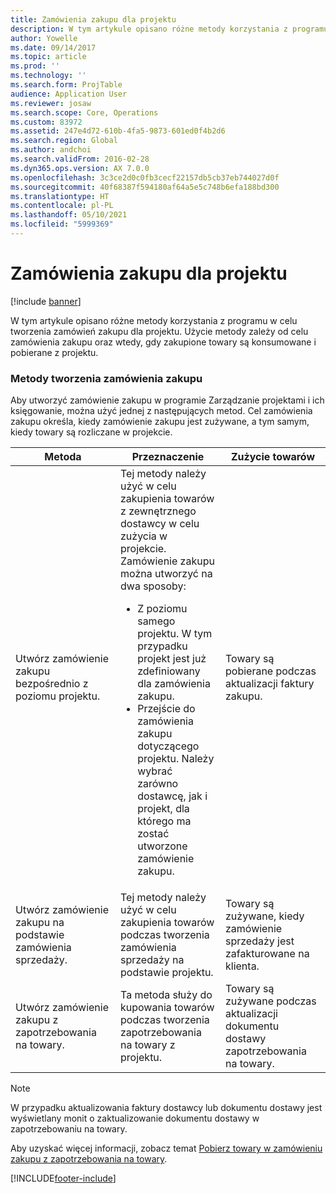 ```yaml
---
title: Zamówienia zakupu dla projektu
description: W tym artykule opisano różne metody korzystania z programu w celu tworzenia zamówień zakupu dla projektu. Użycie metody zależy od celu zamówienia zakupu oraz wtedy, gdy zakupione towary są konsumowane i pobierane z projektu.
author: Yowelle
ms.date: 09/14/2017
ms.topic: article
ms.prod: ''
ms.technology: ''
ms.search.form: ProjTable
audience: Application User
ms.reviewer: josaw
ms.search.scope: Core, Operations
ms.custom: 83972
ms.assetid: 247e4d72-610b-4fa5-9873-601ed0f4b2d6
ms.search.region: Global
ms.author: andchoi
ms.search.validFrom: 2016-02-28
ms.dyn365.ops.version: AX 7.0.0
ms.openlocfilehash: 3c3ce2d0c0fb3cecf22157db5cb37eb744027d0f
ms.sourcegitcommit: 40f68387f594180af64a5e5c748b6efa188bd300
ms.translationtype: HT
ms.contentlocale: pl-PL
ms.lasthandoff: 05/10/2021
ms.locfileid: "5999369"
---
```

# <a name="purchase-orders-for-a-project"></a>Zamówienia zakupu dla projektu

[!include [banner](../includes/banner.md)]

W tym artykule opisano różne metody korzystania z programu w celu tworzenia zamówień zakupu dla projektu. Użycie metody zależy od celu zamówienia zakupu oraz wtedy, gdy zakupione towary są konsumowane i pobierane z projektu.

### <a name="methods-for-creating-a-purchase-order"></a>Metody tworzenia zamówienia zakupu

Aby utworzyć zamówienie zakupu w programie Zarządzanie projektami i ich księgowanie, można użyć jednej z następujących metod. Cel zamówienia zakupu określa, kiedy zamówienie zakupu jest zużywane, a tym samym, kiedy towary są rozliczane w projekcie.

<table>
<colgroup>
<col width="33%" />
<col width="33%" />
<col width="33%" />
</colgroup>
<thead>
<tr class="header">
<th>Metoda</th>
<th>Przeznaczenie</th>
<th>Zużycie towarów</th>
</tr>
</thead>
<tbody>
<tr class="odd">
<td>Utwórz zamówienie zakupu bezpośrednio z poziomu projektu.</td>
<td>Tej metody należy użyć w celu zakupienia towarów z zewnętrznego dostawcy w celu zużycia w projekcie. Zamówienie zakupu można utworzyć na dwa sposoby:
<ul>
<li>Z poziomu samego projektu. W tym przypadku projekt jest już zdefiniowany dla zamówienia zakupu.</li>
<li>Przejście do zamówienia zakupu dotyczącego projektu. Należy wybrać zarówno dostawcę, jak i projekt, dla którego ma zostać utworzone zamówienie zakupu.</li>
</ul></td>
<td>Towary są pobierane podczas aktualizacji faktury zakupu.</td>
</tr>
<tr class="even">
<td>Utwórz zamówienie zakupu na podstawie zamówienia sprzedaży.</td>
<td>Tej metody należy użyć w celu zakupienia towarów podczas tworzenia zamówienia sprzedaży na podstawie projektu.</td>
<td>Towary są zużywane, kiedy zamówienie sprzedaży jest zafakturowane na klienta.</td>
</tr>
<tr class="odd">
<td>Utwórz zamówienie zakupu z zapotrzebowania na towary.</td>
<td>Ta metoda służy do kupowania towarów podczas tworzenia zapotrzebowania na towary z projektu.</td>
<td>Towary są zużywane podczas aktualizacji dokumentu dostawy zapotrzebowania na towary.</td>
</tr>
</tbody>
</table>

> [!NOTE] 
> W przypadku aktualizowania faktury dostawcy lub dokumentu dostawy jest wyświetlany monit o zaktualizowanie dokumentu dostawy w zapotrzebowaniu na towary.

Aby uzyskać więcej informacji, zobacz temat [Pobierz towary w zamówieniu zakupu z zapotrzebowania na towary](tasks/receive-items-purchase-order-item-requirement.md).



[!INCLUDE[footer-include](../includes/footer-banner.md)]